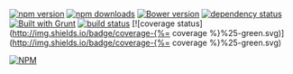 [![npm version](http://img.shields.io/npm/v/machineto.svg)](http://img.shields.io/npm/v/machineto.svg)
[![npm downloads](http://img.shields.io/npm/dm/machineto.svg)](http://img.shields.io/npm/dm/machineto.svg)
[![Bower version](https://badge.fury.io/bo/machineto.svg)](http://badge.fury.io/bo/machineto.svg)
[![dependency status](https://david-dm.org/clux/badgify.svg)]((https://david-dm.org/clux/badgify.svg))
[![Built with Grunt](https://cdn.gruntjs.com/builtwith.png)](http://gruntjs.com/)
[![build status](http://img.shields.io/appveyor/ci/gruntjs/grunt.svg)](http://img.shields.io/appveyor/ci/gruntjs/grunt.svg)
[![coverage status](http://img.shields.io/badge/coverage-{%= coverage %}%25-green.svg)](http://img.shields.io/badge/coverage-{%= coverage %}%25-green.svg)

[![NPM](https://nodei.co/npm/machineto.png)](https://nodei.co/npm/machineto/)